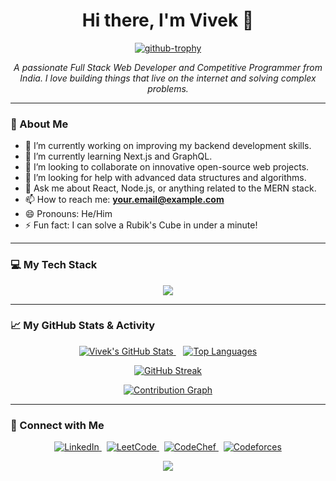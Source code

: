 
<!---
Vivek01110/Vivek01110 is a ✨ special ✨ repository because its `README.md` (this file) appears on your GitHub profile.
You can click the Preview link to take a look at your changes.
--->
<h1 align="center">Hi there, I'm Vivek 👋</h1>

<p align="center">
  <a href="https://github.com/ryo-ma/github-profile-trophy">
    <img src="https://github-profile-trophy.vercel.app/?username=Vivek01110&theme=radical&row=1&column=7&margin-h=15&margin-w=5" alt="github-trophy" />
  </a>
</p>

<p align="center">
<em>A passionate Full Stack Web Developer and Competitive Programmer from India. I love building things that live on the internet and solving complex problems.</em>
</p>

---

### 🚀 About Me
- 🔭 I’m currently working on improving my backend development skills.
- 🌱 I’m currently learning Next.js and GraphQL.
- 👯 I’m looking to collaborate on innovative open-source web projects.
- 🤔 I’m looking for help with advanced data structures and algorithms.
- 💬 Ask me about React, Node.js, or anything related to the MERN stack.
- 📫 How to reach me: **your.email@example.com**
- 😄 Pronouns: He/Him
- ⚡ Fun fact: I can solve a Rubik's Cube in under a minute!

---

### 💻 My Tech Stack
<p align="center">
  <a href="https://skillicons.dev">
    <img src="https://skillicons.dev/icons?i=c,cpp,java,python,html,css,js,react,nodejs,express,tailwind,mongodb,sql,git,linux&perline=7" />
  </a>
</p>

---

### 📈 My GitHub Stats & Activity
<p align="center">
  <a href="https://github.com/anuraghazra/github-readme-stats">
    <img alt="Vivek's GitHub Stats" src="https://github-readme-stats.vercel.app/api?username=Vivek01110&show_icons=true&theme=radical&hide_border=true&count_private=true" />
  </a>
  &nbsp;&nbsp;
  <a href="https://github.com/anuraghazra/github-readme-stats">
    <img alt="Top Languages" src="https://github-readme-stats.vercel.app/api/top-langs/?username=Vivek01110&layout=compact&theme=radical&hide_border=true" />
  </a>
</p>

<p align="center">
  <a href="https://github.com/denvercoder1/github-readme-streak-stats">
    <img alt="GitHub Streak" src="https://github-readme-streak-stats.herokuapp.com?user=Vivek01110&theme=radical&hide_border=true" />
  </a>
</p>

<p align="center">
  <a href="https://github.com/ashutosh00710/github-readme-activity-graph">
    <img alt="Contribution Graph" src="https://github-readme-activity-graph.vercel.app/graph?username=Vivek01110&bg_color=1c1917&color=ffffff&line=f97316&point=fde047&area=true&hide_border=true" />
  </a>
</p>

---

### 🤝 Connect with Me
<p align="center">
  <a href="https://www.linkedin.com/in/YOUR_LINKEDIN_USERNAME/" target="_blank">
    <img src="https://img.shields.io/badge/LinkedIn-0077B5?style=for-the-badge&logo=linkedin&logoColor=white" alt="LinkedIn">
  </a> &nbsp;
  <a href="https://leetcode.com/Vivek01110/" target="_blank">
    <img src="https://img.shields.io/badge/LeetCode-FFA116?style=for-the-badge&logo=leetcode&logoColor=black" alt="LeetCode">
  </a> &nbsp;
  <a href="https://www.codechef.com/users/Vivek01110" target="_blank">
    <img src="https://img.shields.io/badge/CodeChef-5B4638?style=for-the-badge&logo=codechef&logoColor=white" alt="CodeChef">
  </a> &nbsp;
  <a href="https://codeforces.com/profile/Vivek01110" target="_blank">
    <img src="https://img.shields.io/badge/Codeforces-445f9d?style=for-the-badge&logo=codeforces&logoColor=white" alt="Codeforces">
  </a>
</p>

<p align="center">
  <img src="https://capsule-render.vercel.app/api?type=waving&color=gradient&height=100&section=footer" />
</p>
